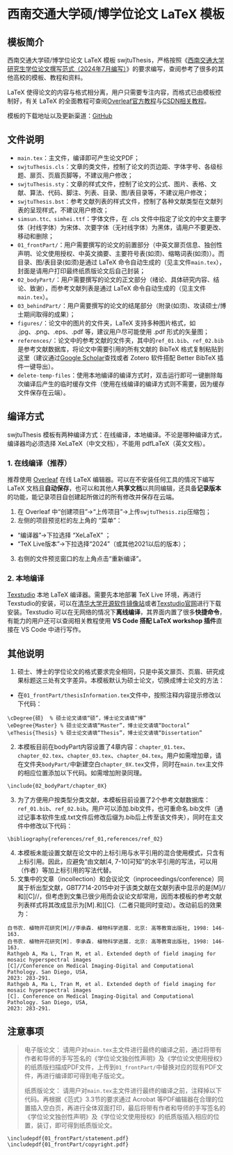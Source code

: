 # 西南交通大学硕/博学位论文 LaTeX 模板

## 模板简介

西南交通大学硕/博学位论文 LaTeX 模板 swjtuThesis，严格按照《[西南交通大学研究生学位论文撰写范式（2024年7月编写）](https://gsnews.swjtu.edu.cn/info/1063/8744.htm)》的要求编写，查阅参考了很多的其他高校的模板、教程和资料。 

LaTeX 使得论文的内容与格式相分离，用户只需要专注内容，而格式已由模板控制好，有关 LaTeX 的全面教程可查阅[Overleaf官方教程](https://cn.overleaf.com/learn/latex/Tutorials)与[CSDN相关教程](https://blog.csdn.net/weixin_66397563/article/details/125709511)。

模板的下载地址以及更新渠道：[GitHub](https://github.com/Pungjay/swjtuThesis)

## 文件说明

- `main.tex`：主文件，编译即可产生论文PDF；
- `swjtuThesis.cls`：文章的类文件，控制了论文的页边距、字体字号、各级标题、扉页、页眉页脚等，不建议用户修改；
- `swjtuThesis.sty`：文章的样式文件，控制了论文的公式、图片、表格、文献、算法、代码、脚注、列表、目录、图/表目录等，不建议用户修改；
-  `swjtuThesis.bst`：参考文献列表的样式文件，控制了各种文献类型在文献列表的呈现样式，不建议用户修改；
-  `simsun.ttc、simhei.ttf`：字体文件，在 .cls 文件中指定了论文的中文主要字体（衬线字体）为宋体、次要字体（无衬线字体）为黑体，请用户不要更改、移动和删除；
- `01_frontPart/`：用户需要撰写的论文的前置部分（中英文扉页信息、独创性声明、论文使用授权、中英文摘要、主要符号表(如须)、缩略词表(如须)）。而目录、图/表目录(如须)是通过 LaTeX 命令自动生成的（见主文件`main.tex`），封面是请用户打印最终纸质版论文后自己封装；
- `02_bodyPart/`：用户需要撰写的论文的正文部分（绪论、具体研究内容、结论、致谢），而参考文献列表是通过 LaTeX 命令自动生成的（见主文件`main.tex`）。
- `03_behindPart/`：用户需要撰写的论文的结尾部分（附录(如须)、攻读硕士/博士期间取得的成果）；
- `figures/`：论文中的图片的文件夹，LaTeX 支持多种图片格式，如 .jpg、.png、.eps、.pdf 等，建议用户尽可能使用 .pdf 形式的矢量图；
- `references/`：论文中的参考文献的文件夹，其中的`ref_01.bib`、`ref_02.bib`是参考文献数据库，将论文中需要引用的所有文献的 BibTeX 格式复制粘贴到这里（建议通过[Google Scholar](https://scholar.google.com)查找或者 Zotero 软件搭配 Better BibTeX 插件一键导出）。
- `delete-temp-files`：使用本地编译的编译方式时，双击运行即可一键删除每次编译后产生的临时缓存文件（使用在线编译的编译方式则不需要，因为缓存文件保存在云端）。

## 编译方式

swjtuThesis 模板有两种编译方式：在线编译，本地编译。不论是哪种编译方式，编译器均必须选择 XeLaTeX（中文文档），不能用 pdfLaTeX（英文文档）。

### 1. 在线编译（推荐）

推荐使用 [Overleaf](https://cn.overleaf.com/) 在线 LaTeX 编辑器。可以在不安装任何工具的情况下编写 LaTeX 文档且**自动保存**，也可以和其他人**共享文档**以共同编辑，还具备**记录版本**的功能，能记录项目自创建起所做过的所有修改并保存在云端。

 1. 在 Overleaf 中“创建项目”→“上传项目”→上传`swjtuThesis.zip`压缩包；
 2. 左侧的项目预览栏的左上角的 “菜单”：
 - “编译器”→下拉选择 “XeLaTeX” ；
 - “TeX Live版本”→下拉选择“2024”（或其他2021以后的版本）；
 3. 右侧的文件预览窗口的左上角点击“重新编译”。

### 2. 本地编译
[Texstudio](https://texstudio.sourceforge.net/) 本地 LaTeX 编译器。需要先本地部署 TeX Live 环境，再进行Texstudio的安装，可以在[清华大学开源软件镜像站](https://mirrors.tuna.tsinghua.edu.cn/)或者[Texstudio官网](https://texstudio.sourceforge.net/)进行下载安装。Texstudio 可以在无网络的情况下**离线编译**，其界面内置了很多**快捷命令**，有能力的用户还可以查阅相关教程使用 **VS Code 搭配 LaTeX workshop 插件**直接在 VS Code 中进行写作。

## 其他说明

1. 硕士、博士的学位论文的格式要求完全相同，只是中英文扉页、页眉、研究成果标题这三处有文字差异。本模板默认为硕士论文，切换成博士论文的方法：
  - 在`01_frontPart/thesisInformation.tex`文件中，按照注释内容提示修改以下代码：
```
\cDegree{硕}  % 硕士论文请填“硕”，博士论文请填“博”
\eDegree{Master} % 硕士论文请填“Master”，博士论文请填“Doctoral”
\eThesis{Thesis} % 硕士论文请填“Thesis”，博士论文请填“Dissertation”
```

2. 本模板目前在bodyPart内容设置了4章内容：`chapter_01.tex`、`chapter_02.tex`、`chapter_03.tex`、`chapter_04.tex`。用户如需增加章，请在文件夹`bodyPart/`中新建空白`chapter_0X.tex`文件，同时在`main.tex`主文件的相应位置添加以下代码。如需增加附录同理。
```
\include{02_bodyPart/chapter_0X}
```
3. 为了方便用户按类型分类文献，本模板目前设置了2个参考文献数据库：`ref_01.bib`、`ref_02.bib`。用户可以添加.bib文件，也可重命名.bib文件（通过记事本软件生成.txt文件后修改后缀为.bib后上传至该文件夹），同时在主文件中修改以下代码：
```
\bibliography{references/ref_01,references/ref_02}
```
4. 本模板未能设置文献在论文中的上标引用与水平引用的混合使用模式，只含有上标引用。因此，应避免“由文献[4, 7-10]可知”的水平引用的写法，可以用（作者）等加上标引用的写法代替。
5. 文集中的文章（incollection）和会议论文（inproceedings/conference）同属于析出型文献，GBT7714-2015中对于该类文献在文献列表中显示的是[M]//和][C]//，但考虑到文集已很少用而会议论文却常用，因而本模板的参考文献列表样式将其改成显示为[M].和][C].（二者只能同时变动）。改动前后的效果为：
```
白书农. 植物开花研究[M]//李承森. 植物科学进展. 北京: 高等教育出版社, 1998: 146-163.
白书农. 植物开花研究[M]. 李承森. 植物科学进展. 北京: 高等教育出版社, 1998: 146-163.
Rathgeb A, Ma L, Tran M, et al. Extended depth of field imaging for mosaic hyperspectral images
[C]//Conference on Medical Imaging-Digital and Computational Pathology. San Diego, USA,
2023: 283-291.
Rathgeb A, Ma L, Tran M, et al. Extended depth of field imaging for mosaic hyperspectral images
[C]. Conference on Medical Imaging-Digital and Computational Pathology. San Diego, USA,
2023: 283-291.
```
## 注意事项

> 电子版论文：
> 请用户对`main.tex`主文件进行最终的编译之前，通过将带有作者和导师的手写签名的《学位论文独创性声明》及《学位论文使用授权》的纸质版扫描成PDF文件，上传到`01_frontPart/`中替换对应的现有PDF文件，再进行编译即可得到电子版论文。
> 
> 纸质版论文：
> 请用户对`main.tex`主文件进行最终的编译之前，注释掉以下代码。再根据《范式》3.3节的要求通过 Acrobat 等PDF编辑器在合理的位置插入空白页，再进行全体双面打印，最后将带有作者和导师的手写签名的《学位论文独创性声明》及《学位论文使用授权》的纸质版插入相应的位置，装订，即可得到纸质版论文。
```
\includepdf{01_frontPart/statement.pdf}
\includepdf{01_frontPart/copyright.pdf}
```
